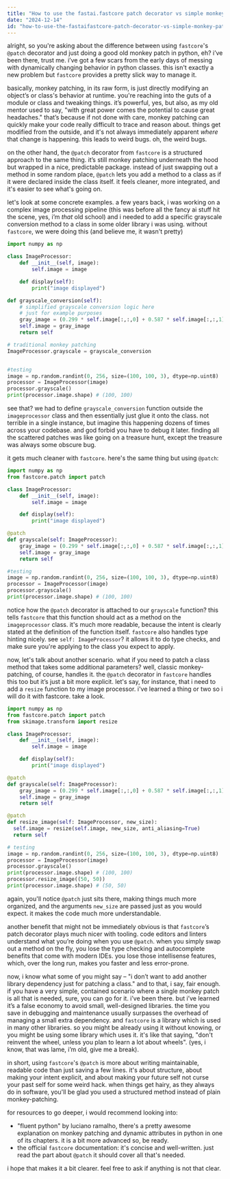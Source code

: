 ```yaml
---
title: "How to use the fastai.fastcore patch decorator vs simple monkey-patching?"
date: "2024-12-14"
id: "how-to-use-the-fastaifastcore-patch-decorator-vs-simple-monkey-patching"
---
```


alright, so you're asking about the difference between using `fastcore`'s `@patch` decorator and just doing a good old monkey patch in python, eh? i’ve been there, trust me. i’ve got a few scars from the early days of messing with dynamically changing behavior in python classes. this isn't exactly a new problem but `fastcore` provides a pretty slick way to manage it.

basically, monkey patching, in its raw form, is just directly modifying an object’s or class's behavior at runtime. you're reaching into the guts of a module or class and tweaking things. it’s powerful, yes, but also, as my old mentor used to say, "with great power comes the potential to cause great headaches." that’s because if not done with care, monkey patching can quickly make your code really difficult to trace and reason about. things get modified from the outside, and it's not always immediately apparent *where* that change is happening. this leads to weird bugs. oh, the weird bugs.

on the other hand, the `@patch` decorator from `fastcore` is a structured approach to the same thing. it’s still monkey patching underneath the hood but wrapped in a nice, predictable package. instead of just swapping out a method in some random place, `@patch` lets you add a method to a class as if it were declared inside the class itself. it feels cleaner, more integrated, and it's easier to see what's going on.

let's look at some concrete examples. a few years back, i was working on a complex image processing pipeline (this was before all the fancy ai stuff hit the scene, yes, i’m *that* old school) and i needed to add a specific grayscale conversion method to a class in some older library i was using. without `fastcore`, we were doing this (and believe me, it wasn't pretty)

```python
import numpy as np

class ImageProcessor:
    def __init__(self, image):
        self.image = image

    def display(self):
        print("image displayed")

def grayscale_conversion(self):
    # simplified grayscale conversion logic here
    # just for example purposes
    gray_image = (0.299 * self.image[:,:,0] + 0.587 * self.image[:,:,1] + 0.114 * self.image[:,:,2]).astype(np.uint8)
    self.image = gray_image
    return self

# traditional monkey patching
ImageProcessor.grayscale = grayscale_conversion


#testing
image = np.random.randint(0, 256, size=(100, 100, 3), dtype=np.uint8)
processor = ImageProcessor(image)
processor.grayscale()
print(processor.image.shape) # (100, 100)
```

see that? we had to define `grayscale_conversion` function outside the `imageprocessor` class and then essentially just glue it onto the class. not terrible in a single instance, but imagine this happening dozens of times across your codebase. and god forbid you have to debug it later. finding all the scattered patches was like going on a treasure hunt, except the treasure was always some obscure bug.

it gets much cleaner with `fastcore`. here's the same thing but using `@patch`:

```python
import numpy as np
from fastcore.patch import patch

class ImageProcessor:
    def __init__(self, image):
        self.image = image

    def display(self):
        print("image displayed")

@patch
def grayscale(self: ImageProcessor):
    gray_image = (0.299 * self.image[:,:,0] + 0.587 * self.image[:,:,1] + 0.114 * self.image[:,:,2]).astype(np.uint8)
    self.image = gray_image
    return self

#testing
image = np.random.randint(0, 256, size=(100, 100, 3), dtype=np.uint8)
processor = ImageProcessor(image)
processor.grayscale()
print(processor.image.shape) # (100, 100)
```

notice how the `@patch` decorator is attached to our `grayscale` function? this tells `fastcore` that this function should act as a method on the `imageprocessor` class. it's much more readable, because the intent is clearly stated at the definition of the function itself. `fastcore` also handles type hinting nicely. see `self: ImageProcessor`? it allows it to do type checks, and make sure you're applying to the class you expect to apply.

now, let's talk about another scenario. what if you need to patch a class method that takes some additional parameters? well, classic monkey-patching, of course, handles it. the `@patch` decorator in `fastcore` handles this too but it’s just a bit more explicit. let's say, for instance, that i need to add a `resize` function to my image processor. i've learned a thing or two so i will do it with fastcore. take a look.

```python
import numpy as np
from fastcore.patch import patch
from skimage.transform import resize

class ImageProcessor:
    def __init__(self, image):
        self.image = image

    def display(self):
        print("image displayed")

@patch
def grayscale(self: ImageProcessor):
    gray_image = (0.299 * self.image[:,:,0] + 0.587 * self.image[:,:,1] + 0.114 * self.image[:,:,2]).astype(np.uint8)
    self.image = gray_image
    return self

@patch
def resize_image(self: ImageProcessor, new_size):
  self.image = resize(self.image, new_size, anti_aliasing=True)
  return self

# testing
image = np.random.randint(0, 256, size=(100, 100, 3), dtype=np.uint8)
processor = ImageProcessor(image)
processor.grayscale()
print(processor.image.shape) # (100, 100)
processor.resize_image((50, 50))
print(processor.image.shape) # (50, 50)
```

again, you'll notice `@patch` just sits there, making things much more organized, and the arguments `new_size` are passed just as you would expect. it makes the code much more understandable.

another benefit that might not be immediately obvious is that `fastcore`’s patch decorator plays much nicer with tooling. code editors and linters understand what you’re doing when you use `@patch`. when you simply swap out a method on the fly, you lose the type checking and autocomplete benefits that come with modern IDEs. you lose those intellisense features, which, over the long run, makes you faster and less error-prone.

now, i know what some of you might say – "i don’t want to add another library dependency just for patching a class." and to that, i say, fair enough. if you have a very simple, contained scenario where a single monkey patch is all that is needed, sure, you can go for it. i’ve been there. but i’ve learned it’s a false economy to avoid small, well-designed libraries. the time you save in debugging and maintenance usually surpasses the overhead of managing a small extra dependency. and `fastcore` is a library which is used in many other libraries. so you might be already using it without knowing, or you might be using some library which uses it. it's like that saying, "don't reinvent the wheel, unless you plan to learn a lot about wheels". (yes, i know, that was lame, i’m old, give me a break).

in short, using `fastcore`'s `@patch` is more about writing maintainable, readable code than just saving a few lines. it's about structure, about making your intent explicit, and about making your future self not curse your past self for some weird hack. when things get hairy, as they always do in software, you'll be glad you used a structured method instead of plain monkey-patching.

for resources to go deeper, i would recommend looking into:

*   "fluent python" by luciano ramalho, there's a pretty awesome explanation on monkey patching and dynamic attributes in python in one of its chapters. it is a bit more advanced so, be ready.
*   the official `fastcore` documentation: it's concise and well-written. just read the part about `@patch` it should cover all that's needed.

i hope that makes it a bit clearer. feel free to ask if anything is not that clear.
